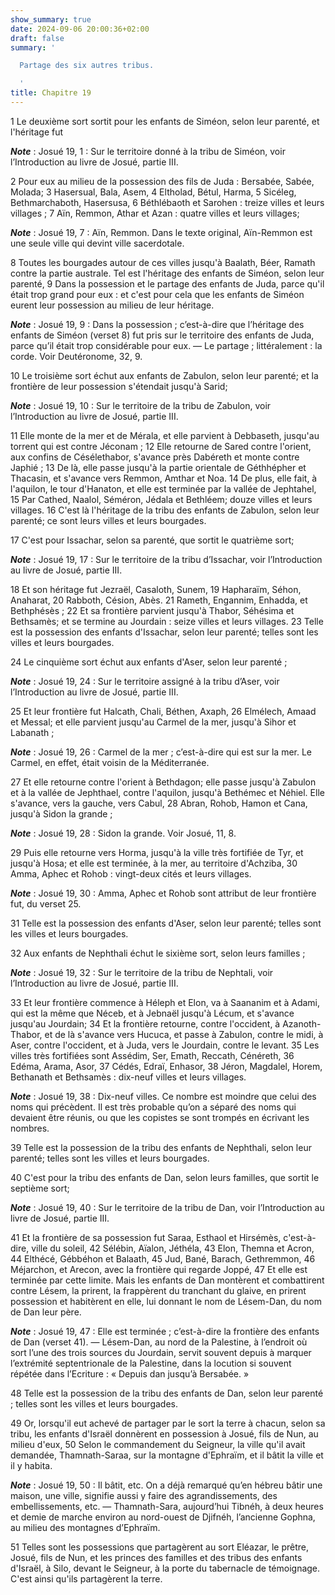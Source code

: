 ```yaml
---
show_summary: true
date: 2024-09-06 20:00:36+02:00
draft: false
summary: '

  Partage des six autres tribus.

  '
title: Chapitre 19
---
```





1 Le deuxième sort sortit pour les enfants de Siméon, selon leur parenté, et l'héritage fut

***Note*** :  Josué 19, 1 : Sur le territoire donné à la tribu de Siméon, voir l’Introduction au livre de Josué, partie III.

2 Pour eux au milieu de la possession des fils de Juda : Bersabée, Sabée, Molada; 3 Hasersual, Bala, Asem, 4 Eltholad, Bétul, Harma, 5 Sicéleg, Bethmarchaboth, Hasersusa, 6 Béthlébaoth et Sarohen : treize villes et leurs villages ; 7 Aïn, Remmon, Athar et Azan : quatre villes et leurs villages;

***Note*** :  Josué 19, 7 : Aïn, Remmon. Dans le texte original, Aïn-Remmon est une seule ville qui devint ville sacerdotale.

8 Toutes les bourgades autour de ces villes jusqu'à Baalath, Béer, Ramath contre la partie australe. Tel est l'héritage des enfants de Siméon, selon leur parenté, 9 Dans la possession et le partage des enfants de Juda, parce qu'il était trop grand pour eux : et c'est pour cela que les enfants de Siméon eurent leur possession au milieu de leur héritage.

***Note*** :  Josué 19, 9 : Dans la possession ; c’est-à-dire que l’héritage des enfants de Siméon (verset 8) fut pris sur le territoire des enfants de Juda, parce qu’il était trop considérable pour eux. ― Le partage ; littéralement : la corde. Voir Deutéronome, 32, 9.


10 Le troisième sort échut aux enfants de Zabulon, selon leur parenté; et la frontière de leur possession s'étendait jusqu'à Sarid;

***Note*** :  Josué 19, 10 : Sur le territoire de la tribu de Zabulon, voir l’Introduction au livre de Josué, partie III.

11 Elle monte de la mer et de Mérala, et elle parvient à Debbaseth, jusqu'au torrent qui est contre Jéconam ; 12 Elle retourne de Sared contre l'orient, aux confins de Césélethabor, s'avance près Dabéreth et monte contre Japhié ; 13 De là, elle passe jusqu'à la partie orientale de Géthhépher et Thacasin, et s'avance vers Remmon, Amthar et Noa. 14 De plus, elle fait, à l'aquilon, le tour d'Hanaton, et elle est terminée par la vallée de Jephtahel, 15 Par Cathed, Naalol, Séméron, Jédala et Bethléem; douze villes et leurs villages. 16 C'est là l'héritage de la tribu des enfants de Zabulon, selon leur parenté; ce sont leurs villes et leurs bourgades.


17 C'est pour Issachar, selon sa parenté, que sortit le quatrième sort;

***Note*** :  Josué 19, 17 : Sur le territoire de la tribu d’Issachar, voir l’Introduction au livre de Josué, partie III.

18 Et son héritage fut Jezraël, Casaloth, Sunem, 19 Hapharaïm, Séhon, Anaharat, 20 Rabboth, Césion, Abès. 21 Rameth, Engannim, Enhadda, et Bethphésès ; 22 Et sa frontière parvient jusqu'à Thabor, Séhésima et Bethsamès; et se termine au Jourdain : seize villes et leurs villages. 23 Telle est la possession des enfants d'Issachar, selon leur parenté; telles sont les villes et leurs bourgades.


24 Le cinquième sort échut aux enfants d'Aser, selon leur parenté ;

***Note*** :  Josué 19, 24 : Sur le territoire assigné à la tribu d’Aser, voir l’Introduction au livre de Josué, partie III.

25 Et leur frontière fut Halcath, Chali, Béthen, Axaph, 26 Elmélech, Amaad et Messal; et elle parvient jusqu'au Carmel de la mer, jusqu'à Sihor et Labanath ;

***Note*** :  Josué 19, 26 : Carmel de la mer ; c’est-à-dire qui est sur la mer. Le Carmel, en effet, était voisin de la Méditerranée.

27 Et elle retourne contre l'orient à Bethdagon; elle passe jusqu'à Zabulon et à la vallée de Jephthael, contre l'aquilon, jusqu'à Bethémec et Néhiel. Elle s'avance, vers la gauche, vers Cabul, 28 Abran, Rohob, Hamon et Cana, jusqu'à Sidon la grande ;

***Note*** :  Josué 19, 28 : Sidon la grande. Voir Josué, 11, 8.

29 Puis elle retourne vers Horma, jusqu'à la ville très fortifiée de Tyr, et jusqu'à Hosa; et elle est terminée, à la mer, au territoire d'Achziba, 30 Amma, Aphec et Rohob : vingt-deux cités et leurs villages.

***Note*** :  Josué 19, 30 : Amma, Aphec et Rohob sont attribut de leur frontière fut, du verset 25.

31 Telle est la possession des enfants d'Aser, selon leur parenté; telles sont les villes et leurs bourgades.


32 Aux enfants de Nephthali échut le sixième sort, selon leurs familles ;

***Note*** :  Josué 19, 32 : Sur le territoire de la tribu de Nephtali, voir l’Introduction au livre de Josué, partie III.

33 Et leur frontière commence à Héleph et Elon, va à Saananim et à Adami, qui est la même que Néceb, et à Jebnaël jusqu'à Lécum, et s'avance jusqu'au Jourdain; 34 Et la frontière retourne, contre l'occident, à Azanoth-Thabor, et de là s'avance vers Hucuca, et passe à Zabulon, contre le midi, à Aser, contre l'occident, et à Juda, vers le Jourdain, contre le levant. 35 Les villes très fortifiées sont Assédim, Ser, Emath, Reccath, Cénéreth, 36 Edéma, Arama, Asor, 37 Cédés, Edraï, Enhasor, 38 Jéron, Magdalel, Horem, Bethanath et Bethsamès : dix-neuf villes et leurs villages.

***Note*** :  Josué 19, 38 : Dix-neuf villes. Ce nombre est moindre que celui des noms qui précèdent. Il est très probable qu’on a séparé des noms qui devaient être réunis, ou que les copistes se sont trompés en écrivant les nombres.

39 Telle est la possession de la tribu des enfants de Nephthali, selon leur parenté; telles sont les villes et leurs bourgades.


40 C'est pour la tribu des enfants de Dan, selon leurs familles, que sortit le septième sort;

***Note*** :  Josué 19, 40 : Sur le territoire de la tribu de Dan, voir l’Introduction au livre de Josué, partie III.

41 Et la frontière de sa possession fut Saraa, Esthaol et Hirsémès, c'est-à-dire, ville du soleil, 42 Sélébin, Aïalon, Jéthéla, 43 Elon, Themna et Acron, 44 Elthécé, Gébbéhon et Balaath, 45 Jud, Bané, Barach, Gethremmon, 46 Méjarchon, et Arecon, avec la frontière qui regarde Joppé, 47 Et elle est terminée par cette limite. Mais les enfants de Dan montèrent et combattirent contre Lésem, la prirent, la frappèrent du tranchant du glaive, en prirent possession et habitèrent en elle, lui donnant le nom de Lésem-Dan, du nom de Dan leur père.

***Note*** :  Josué 19, 47 : Elle est terminée ; c’est-à-dire la frontière des enfants de Dan (verset 41). ― Lésem-Dan, au nord de la Palestine, à l’endroit où sort l’une des trois sources du Jourdain, servit souvent depuis à marquer l’extrémité septentrionale de la Palestine, dans la locution si souvent répétée dans l’Ecriture : « Depuis dan jusqu’à Bersabée. »

48 Telle est la possession de la tribu des enfants de Dan, selon leur parenté ; telles sont les villes et leurs bourgades.


49 Or, lorsqu'il eut achevé de partager par le sort la terre à chacun, selon sa tribu, les enfants d'Israël donnèrent en possession à Josué, fils de Nun, au milieu d'eux, 50 Selon le commandement du Seigneur, la ville qu'il avait demandée, Thamnath-Saraa, sur la montagne d'Ephraïm, et il bâtit la ville et il y habita.

***Note*** :  Josué 19, 50 : Il bâtit, etc. On a déjà remarqué qu’en hébreu bâtir une maison, une ville, signifie aussi y faire des agrandissements, des embellissements, etc. ― Thamnath-Sara, aujourd’hui Tibnéh, à deux heures et demie de marche environ au nord-ouest de Djifnéh, l’ancienne Gophna, au milieu des montagnes d’Ephraïm.


51 Telles sont les possessions que partagèrent au sort Eléazar, le prêtre, Josué, fils de Nun, et les princes des familles et des tribus des enfants d'Israël, à Silo, devant le Seigneur, à la porte du tabernacle de témoignage. C'est ainsi qu'ils partagèrent la terre.

